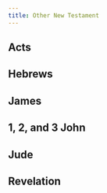 ```yaml
---
title: Other New Testament
---
```


<RedTitleBar
  title="Misc New Testament Books"
/>

## Acts

## Hebrews

## James

## 1, 2, and 3 John

## Jude

## Revelation
